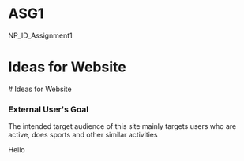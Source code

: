 # ASG1
NP_ID_Assignment1

<h1>Ideas for Website</h1>
# Ideas for Website

### External User's Goal
The intended target audience of this site mainly targets users who are active, does sports and other similar activities

<p> Hello </p>